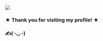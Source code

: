 <img src= https://media1.giphy.com/media/v1.Y2lkPTc5MGI3NjExYjJwdDFqeHhvYzF0bnlvZThieG10b3k1OHF3MzZ6bDQ0dDBtOHpobiZlcD12MV9pbnRlcm5hbF9naWZfYnlfaWQmY3Q9Zw/CJsWQzioFCDj7hqWW5/giphy.gif>

### ★  Thank you for visiting my profile! ★

### ✍️(◔◡◔)


